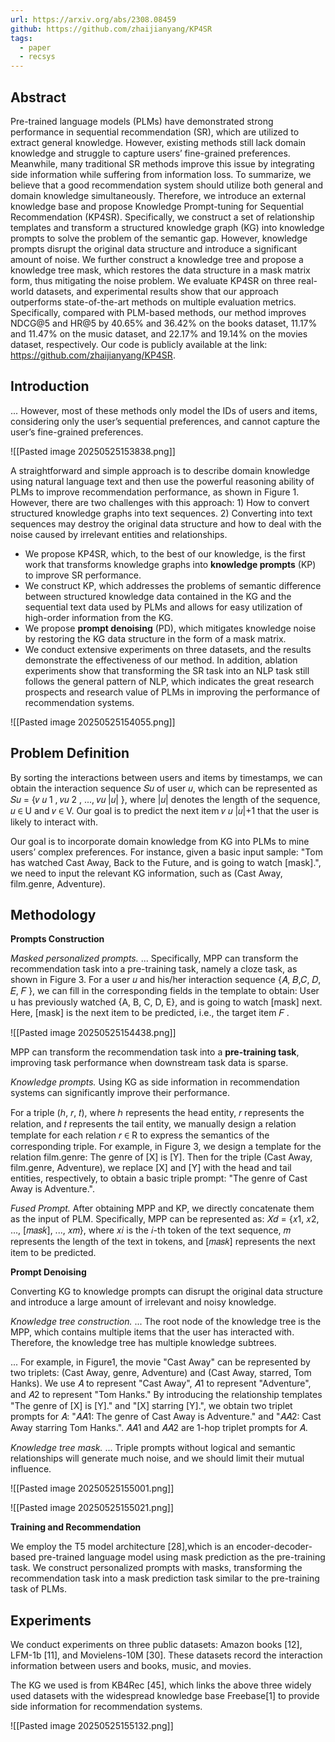 ```yaml
---
url: https://arxiv.org/abs/2308.08459
github: https://github.com/zhaijianyang/KP4SR
tags:
  - paper
  - recsys
---
```

## Abstract

Pre-trained language models (PLMs) have demonstrated strong performance in sequential recommendation (SR), which are utilized to extract general knowledge. However, existing methods still lack domain knowledge and struggle to capture users’ fine-grained preferences. Meanwhile, many traditional SR methods improve this issue by integrating side information while suffering from information loss. To summarize, we believe that a good recommendation system should utilize both general and domain knowledge simultaneously. Therefore, we introduce an external knowledge base and propose Knowledge Prompt-tuning for Sequential Recommendation (KP4SR). Specifically, we construct a set of relationship templates and transform a structured knowledge graph (KG) into knowledge prompts to solve the problem of the semantic gap. However, knowledge prompts disrupt the original data structure and introduce a significant amount of noise. We further construct a knowledge tree and propose a knowledge tree mask, which restores the data structure in a mask matrix form, thus mitigating the noise problem. We evaluate KP4SR on three real-world datasets, and experimental results show that our approach outperforms state-of-the-art methods on multiple evaluation metrics. Specifically, compared with PLM-based methods, our method improves NDCG@5 and HR@5 by 40.65% and 36.42% on the books dataset, 11.17% and 11.47% on the music dataset, and 22.17% and 19.14% on the movies dataset, respectively. Our code is publicly available at the link: https://github.com/zhaijianyang/KP4SR.

## Introduction

... However, most of these methods only model the IDs of users and items, considering only the user’s sequential preferences, and cannot capture the user’s fine-grained preferences.

![[Pasted image 20250525153838.png]]

A straightforward and simple approach is to describe domain knowledge using natural language text and then use the powerful reasoning ability of PLMs to improve recommendation performance, as shown in Figure 1. However, there are two challenges with this approach: 1) How to convert structured knowledge graphs into text sequences. 2) Converting into text sequences may destroy the original data structure and how to deal with the noise caused by irrelevant entities and relationships.

* We propose KP4SR, which, to the best of our knowledge, is the first work that transforms knowledge graphs into **knowledge prompts** (KP) to improve SR performance.
* We construct KP, which addresses the problems of semantic difference between structured knowledge data contained in the KG and the sequential text data used by PLMs and allows for easy utilization of high-order information from the KG.
* We propose **prompt denoising** (PD), which mitigates knowledge noise by restoring the KG data structure in the form of a mask matrix.
* We conduct extensive experiments on three datasets, and the results demonstrate the effectiveness of our method. In addition, ablation experiments show that transforming the SR task into an NLP task still follows the general pattern of NLP, which indicates the great research prospects and research value of PLMs in improving the performance of recommendation systems.

![[Pasted image 20250525154055.png]]

## Problem Definition

By sorting the interactions between users and items by timestamps, we can obtain the interaction sequence 𝑆𝑢 of user 𝑢, which can be represented as 𝑆𝑢 = {𝑣 𝑢 1 , 𝑣𝑢 2 , ..., 𝑣𝑢 |𝑢| }, where |𝑢| denotes the length of the sequence, 𝑢 ∈ U and 𝑣 ∈ V. Our goal is to predict the next item 𝑣 𝑢 |𝑢|+1 that the user is likely to interact with.

Our goal is to incorporate domain knowledge from KG into PLMs to mine users’ complex preferences. For instance, given a basic input sample: "Tom has watched Cast Away, Back to the Future, and is going to watch [mask].", we need to input the relevant KG information, such as (Cast Away, film.genre, Adventure).

## Methodology

**Prompts Construction**

*Masked personalized prompts.* ... Specifically, MPP can transform the recommendation task into a pre-training task, namely a cloze task, as shown in Figure 3. For a user 𝑢 and his/her interaction sequence {𝐴, 𝐵,𝐶, 𝐷, 𝐸, 𝐹 }, we can fill in the corresponding fields in the template to obtain: User u has previously watched {A, B, C, D, E}, and is going to watch [mask] next. Here, [mask] is the next item to be predicted, i.e., the target item 𝐹 .

![[Pasted image 20250525154438.png]]

MPP can transform the recommendation task into a **pre-training task**, improving task performance when downstream task data is sparse.

*Knowledge prompts.* Using KG as side information in recommendation systems can significantly improve their performance.

For a triple (ℎ, 𝑟, 𝑡), where ℎ represents the head entity, 𝑟 represents the relation, and 𝑡 represents the tail entity, we manually design a relation template for each relation 𝑟 ∈ R to express the semantics of the corresponding triple. For example, in Figure 3, we design a template for the relation film.genre: The genre of [X] is [Y]. Then for the triple (Cast Away, film.genre, Adventure), we replace [X] and [Y] with the head and tail entities, respectively, to obtain a basic triple prompt: "The genre of Cast Away is Adventure.".

*Fused Prompt.* After obtaining MPP and KP, we directly concatenate them as the input of PLM. Specifically, MPP can be represented as: 𝑋𝑑 = {𝑥1, 𝑥2, ..., [𝑚𝑎𝑠𝑘], ..., 𝑥𝑚}, where 𝑥𝑖 is the 𝑖-th token of the text sequence, 𝑚 represents the length of the text in tokens, and [𝑚𝑎𝑠𝑘] represents the next item to be predicted.

**Prompt Denoising**

Converting KG to knowledge prompts can disrupt the original data structure and introduce a large amount of irrelevant and noisy knowledge.

*Knowledge tree construction.* ... The root node of the knowledge tree is the MPP, which contains multiple items that the user has interacted with. Therefore, the knowledge tree has multiple knowledge subtrees.

... For example, in Figure1, the movie "Cast Away" can be represented by two triplets: (Cast Away, genre, Adventure) and (Cast Away, starred, Tom Hanks). We use 𝐴 to represent "Cast Away", 𝐴1 to represent "Adventure", and 𝐴2 to represent "Tom Hanks." By introducing the relationship templates "The genre of [X] is [Y]." and "[X] starring [Y].", we obtain two triplet prompts for 𝐴: "𝐴𝐴1: The genre of Cast Away is Adventure." and "𝐴𝐴2: Cast Away starring Tom Hanks.". 𝐴𝐴1 and 𝐴𝐴2 are 1-hop triplet prompts for 𝐴.

*Knowledge tree mask.* ... Triple prompts without logical and semantic relationships will generate much noise, and we should limit their mutual influence.

![[Pasted image 20250525155001.png]]

![[Pasted image 20250525155021.png]]

**Training and Recommendation**

We employ the T5 model architecture [28],which is an encoder-decoder-based pre-trained language model using mask prediction as the pre-training task. We construct personalized prompts with masks, transforming the recommendation task into a mask prediction task similar to the pre-training task of PLMs.

## Experiments

We conduct experiments on three public datasets: Amazon books [12], LFM-1b [11], and Movielens-10M [30]. These datasets record the interaction information between users and books, music, and movies.

The KG we used is from KB4Rec [45], which links the above three widely used datasets with the widespread knowledge base Freebase[1] to provide side information for recommendation systems.

![[Pasted image 20250525155132.png]]